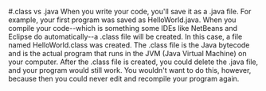 #.class vs .java
When you write your code, you'll save it as a .java file. For example, your first program was saved as HelloWorld.java. When you compile your code--which is something some IDEs like NetBeans and Eclipse do automatically--a .class file will be created. In this case, a file named HelloWorld.class was created. The .class file is the Java bytecode and is the actual program that runs in the JVM (Java Virtual Machine) on your computer. After the .class file is created, you could delete the .java file, and your program would still work. You wouldn't want to do this, however, because then you could never edit and recompile your program again.